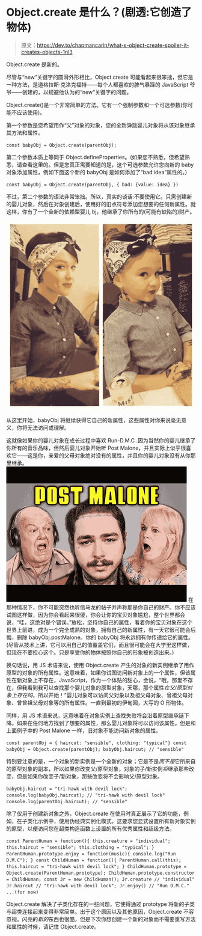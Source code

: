 # Object.create 是什么？(剧透:它创造了物体)

> 原文：<https://dev.to/chapmancarin/what-s-object-create-spoiler-it-creates-objects-1nl3>

Object.create 是新的。

尽管与“new”关键字的圆滑外形相比，Object.create 可能看起来很笨拙，但它是一种方法，是道格拉斯·克洛克福特——每个人都喜欢的脾气暴躁的 JavaScript 爷爷——创建的，以规避他认为的“new”关键字的问题。

Object.create()是一个非常简单的方法。它有一个强制参数和一个可选参数(你可能不应该使用)。

第一个参数是您希望用作“父”对象的对象，您的全新弹跳婴儿对象将从该对象继承其方法和属性。

`const babyObj = Object.create(parentObj);`

第二个参数本质上等同于 Object.defineProperties。(如果您不熟悉，但希望熟悉，请查看这里的。但是您真正需要知道的是，这个可选参数允许您向新的 baby 对象添加属性，例如下面这个新的 babyObj 是如何添加了“bad:idea”属性的。)

`const babyObj = Object.create(parentObj, { bad: {value: idea} })`

不过，第二个参数的语法非常笨拙。所以，真实的谈话:不要使用它。只需创建新的婴儿对象，然后在对象创建后，使用好的旧点符号添加您想要的任何新属性。就这样，你有了一个全新的依赖型婴儿 bj，他继承了你所有的(可能有缺陷的)财产。

[![Mom and daughter with tattoos](img/0fe9d3f3e84acf27dcdf098543717e06.png)](https://res.cloudinary.com/practicaldev/image/fetch/s--wH8bCrpA--/c_limit%2Cf_auto%2Cfl_progressive%2Cq_auto%2Cw_880/https://img.izismile.com/img/img7/20140811/640/photos_of_parents_and_their_cute_minime_kids_640_32.jpg)

从这里开始，babyObj 将继续获得它自己的新属性，这些属性对你来说毫无意义，你将无法访问或理解。

这就像如果你的婴儿对象在成长过程中喜欢 Run-D.M.C .因为当然你的婴儿继承了你所有的音乐品味，但然后婴儿对象开始听 Post Malone，并且实际上似乎很喜欢它——这是你，亲爱的父母对象绝对没有的属性，并且你的婴儿对象没有从你那里继承。
[![Older people react to Post Malone](img/5a686958d04f2f78eaf126e9deedb4bf.png)](https://res.cloudinary.com/practicaldev/image/fetch/s--PuSo0ucS--/c_limit%2Cf_auto%2Cfl_progressive%2Cq_auto%2Cw_880/https://i.ytimg.com/vi/91JZzXSWzcA/hqdefault.jpg) 
在那种情况下，你不可能突然也听信马龙的帖子并声称那是你自己的财产。你不应该试图这样做，因为你会看起来很傻，你会让你的宝贝对象尴尬，整个世界都会说，“哇，这绝对是个错误。”放松，坚持你自己的属性，看着你的宝贝对象在这个世界上前进，成为一个完全成熟的对象，拥有自己的新属性，有一天它很可能会后悔，删除 babyObj.postMalone。你的 babyObj 将永远拥有你传递给它的属性。(尽管从技术上讲，它可以用自己的值覆盖它们，而且很可能会在大学里这样做，但现在不要担心这个。只是享受你的物体按照你自己的形象被创造出来。)

换句话说，用 JS 术语来说，使用 Object.create 产生的对象的新实例继承了用作原型的对象的所有属性。这意味着，如果你试图访问新对象上的一个属性，但该属性在新对象上不存在，JavaScript，作为一个体贴的甜心，会说，“哦，那里不存在，但我看到我可以查找那个婴儿对象的原型对象，天哪，那个属性*在父/原型对象上存在吗*，所以开始！”婴儿对象可以访问父对象以及祖父母对象、曾祖父母对象、曾曾祖父母对象等的所有属性。一直到最初的伊甸园，大写的 O 形物体。

同样，用 JS 术语来说，这意味着在对象实例上查找失败将会沿着原型继承链下降。如果在任何地方找到了想要的属性，那么婴儿对象将可以访问该属性。但是和上面例子中的 Post Malone 一样，旧对象不能访问新对象的属性。

`const parentObj = { haircut: "sensible", clothing: "typical"}
const babyObj = Object.create(parentObj);
babyObj.haircut; // "sensible"`

特别要注意的是，一个对象的新实例是一个全新的对象；它是不是*而不是*它所来自的原型对象的副本，所以如果你改变父/原型对象，对象的子/新实例*将*继承那些改变，但是如果你改变子/新对象，那些改变将不会影响父/原型对象。

`babyObj.haircut = "tri-hawk with devil lock";
console.log(babyObj.haircut); // "tri-hawk with devil lock"
console.log(parentObj.haircut); // "sensible"`

除了仅用于创建新对象之外，Object.create 在使用时真正展示了它的功能，例如，在子类化示例中，使用伪经典实例化模式，这要求您显式设置所有新对象实例的原型，以便访问您在超类构造函数上设置的所有优秀属性和超级方法。

`const ParentHuman = function(){
this.creature = "individual";
this.haircut = "sensible";
this.clothing = "typical";
}
ParentHuman.prototype.enjoy = function(music){
console.log("Run D.M.C");
}
const ChildHuman = function(){
ParentHuman.call(this);
this.haircut = "tri-hawk with devil lock";
}
ChildHuman.prototype = Object.create(ParentHuman.prototype);
ChildHuman.prototype.constructor = ChildHuman;
const Jr = new ChildHuman();
Jr.creature // "individual"
Jr.haircut // "tri-hawk with devil lock";
Jr.enjoy() // "Run D.M.C." ...(for now)`

Object.create 解决了子类化存在的一些问题，它使得通过 prototype 将新的子类与超类连接起来变得非常简单。出于这个原因以及其他原因，Object.create 不容忽视。闪亮的*新的*东西也很酷，但是下次你想创建一个新的对象而不需要重写方法和属性的时候，请记住 Object.create。